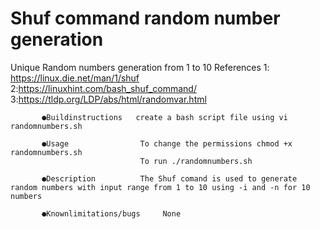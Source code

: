# Shuf command random number generation
Unique Random numbers generation from 1 to 10
References 1: https://linux.die.net/man/1/shuf
           2:https://linuxhint.com/bash_shuf_command/
           3:https://tldp.org/LDP/abs/html/randomvar.html
           
           ●Buildinstructions   create a bash script file using vi randomnumbers.sh 
           
           ●Usage                To change the permissions chmod +x randomnumbers.sh 
                                 To run ./randomnumbers.sh
          
           ●Description          The Shuf comand is used to generate random numbers with input range from 1 to 10 using -i and -n for 10 numbers  
           
           ●Knownlimitations/bugs     None
           
